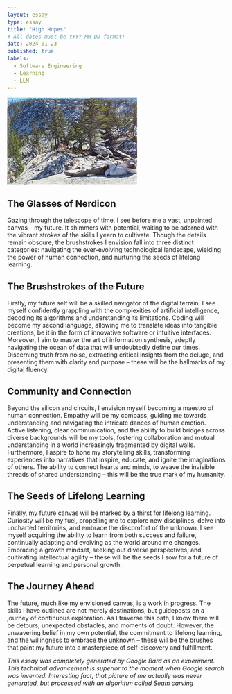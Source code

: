 ```yaml
---
layout: essay
type: essay
title: "High Hopes"
# All dates must be YYYY-MM-DD format!
date: 2024-01-23
published: true
labels:
  - Software Engineering
  - Learning
  - LLM
---
```



<img width="300px" class="rounded float-start pe-4" src="../img/highhopes/lake.jpg">

## The Glasses of Nerdicon
Gazing through the telescope of time, I see before me a vast, unpainted canvas – my future. It shimmers with potential, waiting to be adorned with the vibrant strokes of the skills I yearn to cultivate. Though the details remain obscure, the brushstrokes I envision fall into three distinct categories: navigating the ever-evolving technological landscape, wielding the power of human connection, and nurturing the seeds of lifelong learning.

## The Brushstrokes of the Future 
Firstly, my future self will be a skilled navigator of the digital terrain. I see myself confidently grappling with the complexities of artificial intelligence, decoding its algorithms and understanding its limitations. Coding will become my second language, allowing me to translate ideas into tangible creations, be it in the form of innovative software or intuitive interfaces. Moreover, I aim to master the art of information synthesis, adeptly navigating the ocean of data that will undoubtedly define our times. Discerning truth from noise, extracting critical insights from the deluge, and presenting them with clarity and purpose – these will be the hallmarks of my digital fluency.

## Community and Connection
Beyond the silicon and circuits, I envision myself becoming a maestro of human connection. Empathy will be my compass, guiding me towards understanding and navigating the intricate dances of human emotion. Active listening, clear communication, and the ability to build bridges across diverse backgrounds will be my tools, fostering collaboration and mutual understanding in a world increasingly fragmented by digital walls. Furthermore, I aspire to hone my storytelling skills, transforming experiences into narratives that inspire, educate, and ignite the imaginations of others. The ability to connect hearts and minds, to weave the invisible threads of shared understanding – this will be the true mark of my humanity.

## The Seeds of Lifelong Learning
Finally, my future canvas will be marked by a thirst for lifelong learning. Curiosity will be my fuel, propelling me to explore new disciplines, delve into uncharted territories, and embrace the discomfort of the unknown. I see myself acquiring the ability to learn from both success and failure, continually adapting and evolving as the world around me changes. Embracing a growth mindset, seeking out diverse perspectives, and cultivating intellectual agility – these will be the seeds I sow for a future of perpetual learning and personal growth.

## The Journey Ahead
The future, much like my envisioned canvas, is a work in progress. The skills I have outlined are not merely destinations, but guideposts on a journey of continuous exploration. As I traverse this path, I know there will be detours, unexpected obstacles, and moments of doubt. However, the unwavering belief in my own potential, the commitment to lifelong learning, and the willingness to embrace the unknown – these will be the brushes that paint my future into a masterpiece of self-discovery and fulfillment.

*This essay was completely generated by Google Bard as an experiment. This technical advancement is superior to the moment when Google search was invented. Interesting fact, that picture of me actually was never generated, but processed with an algorithm called [Seam carving](https://en.wikipedia.org/wiki/Seam_carving)*